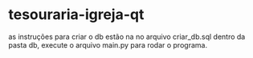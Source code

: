 # tesouraria-igreja-qt

as instruções para criar o db estão na no arquivo criar_db.sql dentro da pasta db,
execute o arquivo main.py para rodar o programa.
